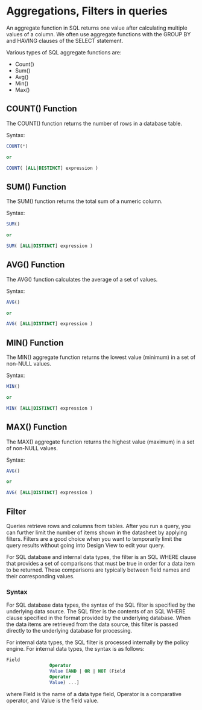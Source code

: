 # Aggregations, Filters in queries
An aggregate function in SQL returns one value after calculating multiple values of a column. We often use aggregate functions with the GROUP BY and HAVING clauses of the SELECT statement.

Various types of SQL aggregate functions are:

* Count()
* Sum()
* Avg()
* Min()
* Max()

## COUNT() Function
The COUNT() function returns the number of rows in a database table.

Syntax:
```sql
COUNT(*)

or

COUNT( [ALL|DISTINCT] expression )
```

## SUM() Function
The SUM() function returns the total sum of a numeric column.

Syntax:
```sql
SUM()

or

SUM( [ALL|DISTINCT] expression )
```
## AVG() Function
The AVG() function calculates the average of a set of values.

Syntax:
```sql
AVG()

or

AVG( [ALL|DISTINCT] expression )
```
## MIN() Function
The MIN() aggregate function returns the lowest value (minimum) in a set of non-NULL values.

Syntax:
```sql
MIN()

or

MIN( [ALL|DISTINCT] expression )
```
## MAX() Function
The MAX() aggregate function returns the highest value (maximum) in a set of non-NULL values.

Syntax:
```sql
AVG()

or

AVG( [ALL|DISTINCT] expression )
```
##  Filter
Queries retrieve rows and columns from tables. After you run a query, you can further limit the number of items shown in the datasheet by applying filters. Filters are a good choice when you want to temporarily limit the query results without going into Design View to edit your query.

For SQL database and internal data types, the filter is an SQL WHERE clause that provides a set of comparisons that must be true in order for a data item to be returned. These comparisons are typically between field names and their corresponding values.

### Syntax
For SQL database data types, the syntax of the SQL filter is specified by the underlying data source. The SQL filter is the contents of an SQL WHERE clause specified in the format provided by the underlying database. When the data items are retrieved from the data source, this filter is passed directly to the underlying database for processing.

For internal data types, the SQL filter is processed internally by the policy engine. For internal data types, the syntax is as follows:
```sql
Field
				Operator
				Value [AND | OR | NOT (Field
				Operator
				Value) ...]
```
where Field is the name of a data type field, Operator is a comparative operator, and Value is the field value.
